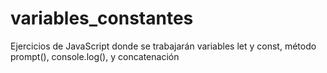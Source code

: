 # variables_constantes
 Ejercicios de JavaScript donde se trabajarán variables let y const, método prompt(), console.log(), y concatenación
